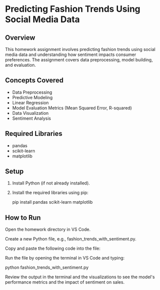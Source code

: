 
# Predicting Fashion Trends Using Social Media Data

## Overview
This homework assignment involves predicting fashion trends using social media data and understanding how sentiment impacts consumer preferences. The assignment covers data preprocessing, model building, and evaluation.

## Concepts Covered
- Data Preprocessing
- Predictive Modeling
- Linear Regression
- Model Evaluation Metrics (Mean Squared Error, R-squared)
- Data Visualization
- Sentiment Analysis

## Required Libraries
- pandas
- scikit-learn
- matplotlib

## Setup
1. Install Python (if not already installed).
2. Install the required libraries using pip:
   
   pip install pandas scikit-learn matplotlib

## How to Run

Open the homework directory in VS Code.

Create a new Python file, e.g., fashion_trends_with_sentiment.py.

Copy and paste the following code into the file:

Run the file by opening the terminal in VS Code and typing:

python fashion_trends_with_sentiment.py

Review the output in the terminal and the visualizations to see the model's performance metrics and the impact of sentiment on sales.